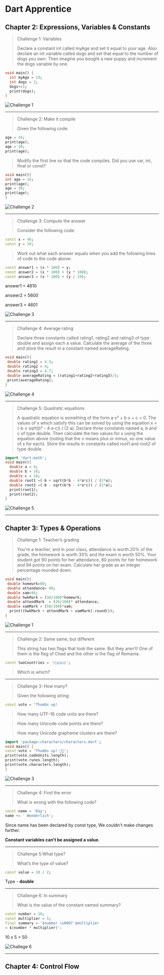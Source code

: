 # Dart Apprentice

## Chapter 2: Expressions, Variables & Constants

> Challenge 1: Variables
> 
> Declare a constant int called myAge and set it
equal to your age. Also declare an int variable
called dogs and set that equal to the number of
dogs you own. Then imagine you bought a new
puppy and increment the dogs variable by one.

````dart 
void main() {
  int myAge = 19;
  int dogs = 2;
  dogs+=1;
  print(dogs);
}
````
![Challenge 1](/image_2021-10-07_151559.png)
___
> Challenge 2: Make it compile
> 
> Given the following code:

````dart
age = 16;
print(age);
age = 30;
print(age);
````
> Modify the first line so that the code compiles.
Did you use var, int, final or const?

````dart
void main(){
int age = 16;
print(age);  
age = 30;
print(age);
}
````
![Challenge 2](/image_2021-10-07_152554.png)
___
> Challenge 3: Compute the answer
> 
> Consider the following code:

````dart
const x = 46;
const y = 10;
````
> Work out what each answer equals when you add
the following lines of code to the code above:
````dart
const answer1 = (x * 100) + y;
const answer2 = (x * 100) + (y * 100);
const answer3 = (x * 100) + (y / 10);
````
answer1 = 4610

answer2 = 5600

answer3 = 4601

![Challenge 3](/image_2021-10-07_153154.png)
___
> Challenge 4: Average rating
> 
> Declare three constants called rating1, rating2
and rating3 of type double and assign each a
value. Calculate the average of the three and
store the result in a constant named
averageRating.

````dart
void main(){
 double rating1 = 4.5;
 double rating2 = 4;
 double rating3 = 4.7;
 double averageRating = (rating1+rating2+rating3)/3;
 print(averageRating);
}
````
![Challenge 4 ](/image_2021-10-07_153728.png)
___
>Challenge 5: Quadratic equations
>
>A quadratic equation is something of the form
a⋅x² + b⋅x + c = 0.
The values of x which satisfy this can be solved
by using the equation
x = (-b ± sqrt(b² - 4⋅a⋅c)) / (2⋅a).
Declare three constants named a, b and c of type
double. Then calculate the two values for x using
the equation above (noting that the ± means plus
or minus, so one value of x for each). Store the
results in constants called root1 and root2 of
type double. 


````dart
import 'dart:math';
void main(){
  double a = 4;
  double b = 16;
  double c = 16;
  double root1 =(-b + sqrt(b*b - 4*a*c)) / (2*a);
  double root2 =(-b - sqrt(b*b - 4*a*c)) / (2*a);
  print(root1);
  print(root2);
}
````
![Challenge 5](/image_2021-10-07_154253.png)

___

## Chapter 3: Types & Operations

> Challenge 1: Teacher’s grading
> 
>You’re a teacher, and in your class, attendance is
worth 20% of the grade, the homework is worth
30% and the exam is worth 50%. Your student
got 90 points for her attendance, 80 points for
her homework and 94 points on her exam.
Calculate her grade as an integer percentage
rounded down. 

````dart
void main(){
 double homewrk=80;
 double attendance= 90;
 double xam=94;
 double hwkMark = (30/100)*homewrk;
 double attendMark  = (20/100)* attendance;
 double xamMark = (50/100)*xam;
  print((hwkMark + attendMark + xamMark).round());
}
````
![Challenge 1](/image_2021-10-07_155948.png)
___
>Challenge 2: Same same, but different
>
>This string has two flags that look the same. But
they aren’t! One of them is the flag of Chad and
the other is the flag of Romania.

````dart
const twoCountries = '🇹🇩🇷🇴';
````
> Which is which?

___
>Challenge 3: How many?
>
>Given the following string:
````dart
const vote = 'Thumbs up! 
````
>How many UTF-16 code units are there?

>How many Unicode code points are there?

>How many Unicode grapheme clusters are there?

````dart
import 'package:characters/characters.dart';
void main() {
const vote = 'Thumbs up! 👍🏿';
print(vote.codeUnits.length);
print(vote.runes.length);
print(vote.characters.length);
}
````
![Challenge 3](/image_2021-10-07_183904.png)
___
>Challenge 4: Find the error
>
>What is wrong with the following code?
````dart
const name = 'Ray';
name += ' Wenderlich';
````
Since name has been declared by const type, We couldn't make changes further. 

__Constant variables can't be assigned a value.__
___
> Challenge 5:What type? 
> 
> What’s the type of value?

````dart
const value = 10 / 2;
````
Type - __double__ 
___
> Challenge 6: In summary
> 
> What is the value of the constant named summary?
````dart
const number = 10;
const multiplier = 5;
final summary = '$number \u00D7 $multiplier
= ${number * multiplier}';
````
10 x 5 = 50

![Challege 6](/image_2021-10-07_162019.png)
___
## Chapter 4: Control Flow
